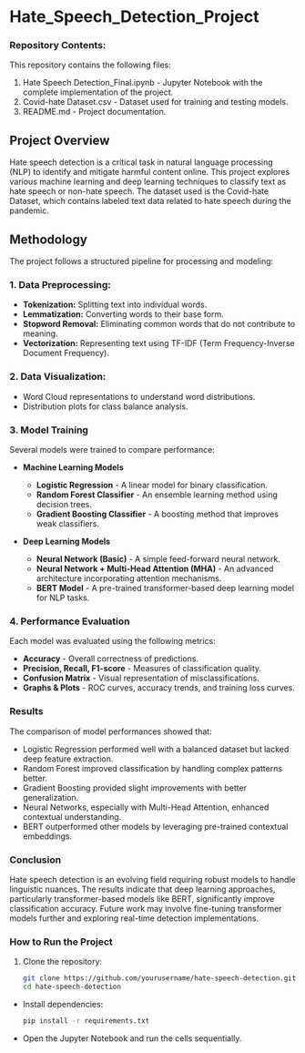 # Hate_Speech_Detection_Project
### Repository Contents:
This repository contains the following files:
1. Hate Speech Detection_Final.ipynb - Jupyter Notebook with the complete implementation of the project.
2. Covid-hate Dataset.csv - Dataset used for training and testing models.
3. README.md - Project documentation.

## Project Overview
Hate speech detection is a critical task in natural language processing (NLP) to identify and mitigate harmful content online. This project explores various machine learning and deep learning techniques to classify text as hate speech or non-hate speech. The dataset used is the Covid-hate Dataset, which contains labeled text data related to hate speech during the pandemic.

## Methodology
The project follows a structured pipeline for processing and modeling:

### 1. Data Preprocessing:

- **Tokenization:** Splitting text into individual words. 
- **Lemmatization:** Converting words to their base form. 
- **Stopword Removal:** Eliminating common words that do not contribute to meaning. 
- **Vectorization:** Representing text using TF-IDF (Term Frequency-Inverse Document Frequency). 

### 2. Data Visualization:

- Word Cloud representations to understand word distributions.
- Distribution plots for class balance analysis.

### 3. Model Training

Several models were trained to compare performance:

- **Machine Learning Models**

  - **Logistic Regression** - A linear model for binary classification.
  - **Random Forest Classifier** - An ensemble learning method using decision trees.
  - **Gradient Boosting Classifier** - A boosting method that improves weak classifiers.

- **Deep Learning Models**

  - **Neural Network (Basic)** - A simple feed-forward neural network.
  - **Neural Network + Multi-Head Attention (MHA)** - An advanced architecture incorporating attention mechanisms.
  - **BERT Model** - A pre-trained transformer-based deep learning model for NLP tasks.

### 4. Performance Evaluation

Each model was evaluated using the following metrics:

- **Accuracy** - Overall correctness of predictions.
- **Precision, Recall, F1-score** - Measures of classification quality.
- **Confusion Matrix** - Visual representation of misclassifications.
- **Graphs & Plots** - ROC curves, accuracy trends, and training loss curves.

### Results

The comparison of model performances showed that:

- Logistic Regression performed well with a balanced dataset but lacked deep feature extraction.
- Random Forest improved classification by handling complex patterns better.
- Gradient Boosting provided slight improvements with better generalization.
- Neural Networks, especially with Multi-Head Attention, enhanced contextual understanding.
- BERT outperformed other models by leveraging pre-trained contextual embeddings.

### Conclusion

Hate speech detection is an evolving field requiring robust models to handle linguistic nuances. The results indicate that deep learning approaches, particularly transformer-based models like BERT, significantly improve classification accuracy. Future work may involve fine-tuning transformer models further and exploring real-time detection implementations.

### How to Run the Project

1. Clone the repository:
   ```bash
   git clone https://github.com/yourusername/hate-speech-detection.git
   cd hate-speech-detection
- Install dependencies:
  ```bash
  pip install -r requirements.txt
- Open the Jupyter Notebook and run the cells sequentially.
